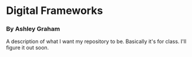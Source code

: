 # Digital Frameworks
### By Ashley Graham
A description of what I want my repository to be. Basically it's for class. I'll figure it out soon.
